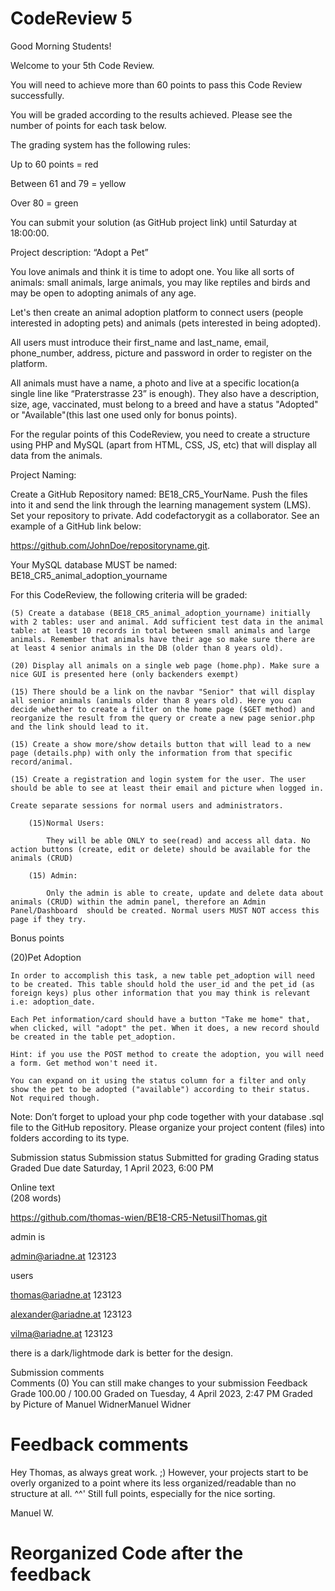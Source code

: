 # CodeReview 5

Good Morning Students!

Welcome to your 5th Code Review. 

You will need to achieve more than 60 points to pass this Code Review successfully. 

You will be graded according to the results achieved. Please see the number of points for each task below. 

The grading system has the following rules:

Up to 60 points = red

Between 61 and 79 = yellow

Over 80 = green

You can submit your solution (as GitHub project link) until Saturday at 18:00:00.

Project description: “Adopt a Pet”

You love animals and think it is time to adopt one. You like all sorts of animals: small animals, large animals, you may like reptiles and birds and may be open to adopting animals of any age. 

Let's then create an animal adoption platform to connect users (people interested in adopting pets) and animals (pets interested in being adopted). 

All users must introduce their first_name and last_name, email, phone_number, address, picture and password in order to register on the platform.

All animals must have a name, a photo and live at a specific location(a single line like “Praterstrasse 23” is enough). They also have a description, size, age, vaccinated, must belong to a breed and have a status "Adopted" or "Available"(this last one used only for bonus points).

For the regular points of this CodeReview, you need to create a structure using PHP and MySQL (apart from HTML, CSS, JS, etc) that will display all data from the animals.

 

Project Naming:

Create a GitHub Repository named: BE18_CR5_YourName. Push the files into it and send the link through the learning management system (LMS). Set your repository to private. Add codefactorygit as a collaborator. See an example of a GitHub link below:

https://github.com/JohnDoe/repositoryname.git.

Your MySQL database MUST be named: BE18_CR5_animal_adoption_yourname

For this CodeReview, the following criteria will be graded:
 

    (5) Create a database (BE18_CR5_animal_adoption_yourname) initially with 2 tables: user and animal. Add sufficient test data in the animal table: at least 10 records in total between small animals and large animals. Remember that animals have their age so make sure there are at least 4 senior animals in the DB (older than 8 years old).

    (20) Display all animals on a single web page (home.php). Make sure a nice GUI is presented here (only backenders exempt)

    (15) There should be a link on the navbar "Senior" that will display all senior animals (animals older than 8 years old). Here you can decide whether to create a filter on the home page ($GET method) and reorganize the result from the query or create a new page senior.php and the link should lead to it.

    (15) Create a show more/show details button that will lead to a new page (details.php) with only the information from that specific record/animal.

    (15) Create a registration and login system for the user. The user should be able to see at least their email and picture when logged in.

    Create separate sessions for normal users and administrators.

        (15)Normal Users:

            They will be able ONLY to see(read) and access all data. No action buttons (create, edit or delete) should be available for the animals (CRUD)

        (15) Admin:

            Only the admin is able to create, update and delete data about animals (CRUD) within the admin panel, therefore an Admin Panel/Dashboard  should be created. Normal users MUST NOT access this page if they try.

Bonus points

(20)Pet Adoption

    In order to accomplish this task, a new table pet_adoption will need to be created. This table should hold the user_id and the pet_id (as foreign keys) plus other information that you may think is relevant i.e: adoption_date. 

    Each Pet information/card should have a button "Take me home" that, when clicked, will "adopt" the pet. When it does, a new record should be created in the table pet_adoption.

    Hint: if you use the POST method to create the adoption, you will need a form. Get method won't need it. 

    You can expand on it using the status column for a filter and only show the pet to be adopted ("available") according to their status. Not required though.


Note: Don’t forget to upload your php code together with your database .sql file to the GitHub repository. Please organize your project content (files) into folders according to its type.

Submission status
Submission status 	Submitted for grading
Grading status 	Graded
Due date 	Saturday, 1 April 2023, 6:00 PM

Online text 	
(208 words)

https://github.com/thomas-wien/BE18-CR5-NetusilThomas.git

admin is

admin@ariadne.at 123123

users

thomas@ariadne.at 123123

alexander@ariadne.at 123123

vilma@ariadne.at 123123

there is a dark/lightmode dark is better for the design. 

Submission comments 	
Comments (0)
You can still make changes to your submission
Feedback
Grade 	100.00 / 100.00
Graded on 	Tuesday, 4 April 2023, 2:47 PM
Graded by 	Picture of Manuel WidnerManuel Widner

# Feedback comments	

Hey Thomas,
as always great work. ;)
However, your projects start to be overly organized to a point where its less organized/readable than no structure at all. ^^'
Still full points, especially for the nice sorting.

Manuel W.

# Reorganized Code after the feedback